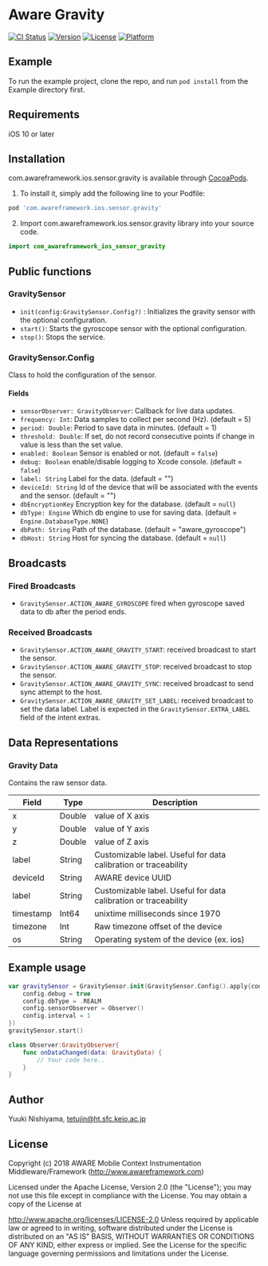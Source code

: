 # Aware Gravity

[![CI Status](https://img.shields.io/travis/awareframework/com.awareframework.ios.sensor.gravity.svg?style=flat)](https://travis-ci.org/awareframework/com.awareframework.ios.sensor.gravity)
[![Version](https://img.shields.io/cocoapods/v/com.awareframework.ios.sensor.gravity.svg?style=flat)](https://cocoapods.org/pods/com.awareframework.ios.sensor.gravity)
[![License](https://img.shields.io/cocoapods/l/com.awareframework.ios.sensor.gravity.svg?style=flat)](https://cocoapods.org/pods/com.awareframework.ios.sensor.gravity)
[![Platform](https://img.shields.io/cocoapods/p/com.awareframework.ios.sensor.gravity.svg?style=flat)](https://cocoapods.org/pods/com.awareframework.ios.sensor.gravity)

## Example

To run the example project, clone the repo, and run `pod install` from the Example directory first.

## Requirements
iOS 10 or later

## Installation

com.awareframework.ios.sensor.gravity is available through [CocoaPods](https://cocoapods.org). 

1. To install it, simply add the following line to your Podfile:
```ruby
pod 'com.awareframework.ios.sensor.gravity'
```
2. Import com.awareframework.ios.sensor.gravity library into your source code.
```swift
import com_awareframework_ios_sensor_gravity
```
## Public functions

### GravitySensor

+ `init(config:GravitySensor.Config?)` : Initializes the gravity sensor with the optional configuration.
+ `start()`: Starts the gyroscope sensor with the optional configuration.
+ `stop()`: Stops the service.

### GravitySensor.Config

Class to hold the configuration of the sensor.

#### Fields
+ `sensorObserver: GravityObserver`: Callback for live data updates.
+ `frequency: Int`: Data samples to collect per second (Hz). (default = 5)
+ `period: Double`: Period to save data in minutes. (default = 1)
+ `threshold: Double`: If set, do not record consecutive points if change in value is less than the set value.
+ `enabled: Boolean` Sensor is enabled or not. (default = `false`)
+ `debug: Boolean` enable/disable logging to Xcode console. (default = `false`)
+ `label: String` Label for the data. (default = "")
+ `deviceId: String` Id of the device that will be associated with the events and the sensor. (default = "")
+ `dbEncryptionKey` Encryption key for the database. (default = `null`)
+ `dbType: Engine` Which db engine to use for saving data. (default = `Engine.DatabaseType.NONE`)
+ `dbPath: String` Path of the database. (default = "aware_gyroscope")
+ `dbHost: String` Host for syncing the database. (default = `null`)

## Broadcasts

### Fired Broadcasts

+ `GravitySensor.ACTION_AWARE_GYROSCOPE` fired when gyroscope saved data to db after the period ends.

### Received Broadcasts

+ `GravitySensor.ACTION_AWARE_GRAVITY_START`: received broadcast to start the sensor.
+ `GravitySensor.ACTION_AWARE_GRAVITY_STOP`: received broadcast to stop the sensor.
+ `GravitySensor.ACTION_AWARE_GRAVITY_SYNC`: received broadcast to send sync attempt to the host.
+ `GravitySensor.ACTION_AWARE_GRAVITY_SET_LABEL`: received broadcast to set the data label. Label is expected in the `GravitySensor.EXTRA_LABEL` field of the intent extras.

## Data Representations

### Gravity Data

Contains the raw sensor data.

| Field     | Type   | Description                                                     |
| --------- | ------ | --------------------------------------------------------------- |
| x         | Double  | value of X axis                                                 |
| y         | Double  | value of Y axis                                                 |
| z         | Double  | value of Z axis                                                 |
| label     | String | Customizable label. Useful for data calibration or traceability |
| deviceId  | String | AWARE device UUID                                               |
| label     | String | Customizable label. Useful for data calibration or traceability |
| timestamp | Int64   | unixtime milliseconds since 1970                                |
| timezone  | Int    | Raw timezone offset of the device                          |
| os        | String | Operating system of the device (ex. ios)                    |


## Example usage
```swift
var gravitySensor = GravitySensor.init(GravitySensor.Config().apply{config in
    config.debug = true
    config.dbType = .REALM
    config.sensorObserver = Observer()
    config.interval = 1
})
gravitySensor.start()
```

```swift
class Observer:GravityObserver{
    func onDataChanged(data: GravityData) {
        // Your code here..
    }
}
```

## Author

Yuuki Nishiyama, tetujin@ht.sfc.keio.ac.jp

## License

Copyright (c) 2018 AWARE Mobile Context Instrumentation Middleware/Framework (http://www.awareframework.com)

Licensed under the Apache License, Version 2.0 (the "License"); you may not use this file except in compliance with the License. You may obtain a copy of the License at

http://www.apache.org/licenses/LICENSE-2.0 Unless required by applicable law or agreed to in writing, software distributed under the License is distributed on an "AS IS" BASIS, WITHOUT WARRANTIES OR CONDITIONS OF ANY KIND, either express or implied. See the License for the specific language governing permissions and limitations under the License.
